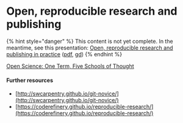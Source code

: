 # Open, reproducible research and publishing

{% hint style="danger" %}
This content is not yet complete. In the meantime, see this presentation: [Open, reproducible research and publishing in practice](https://docs.google.com/presentation/d/e/2PACX-1vTskrzZ3-EsFn25c743n4Ez04IBwKXlJnHC3b1vvUvM84NtJ-mq9lIOqq3U32q6vEdzNdcOhM6\_BUg1/pub?start=false\&loop=false\&delayms=3000) ([pdf](https://docs.google.com/presentation/d/1exuIWHNBR5mhfyutqO9xuIwycUUTAjOM2CU9iciinc8/export/pdf), [gd](https://docs.google.com/presentation/d/1exuIWHNBR5mhfyutqO9xuIwycUUTAjOM2CU9iciinc8/edit))
{% endhint %}

[Open Science: One Term, Five Schools of Thought](http://doi.org/10.1007/978-3-319-00026-8\_2)

#### Further resources

* [http://swcarpentry.github.io/git-novice/](http://swcarpentry.github.io/git-novice/)
* [https://coderefinery.github.io/reproducible-research/](https://coderefinery.github.io/reproducible-research/)
